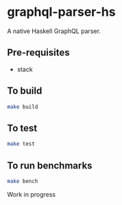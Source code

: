 # graphql-parser-hs

A native Haskell GraphQL parser.

## Pre-requisites
- stack

## To build

```bash
make build
```

## To test
```bash
make test
```

## To run benchmarks
```bash
make bench
```

Work in progress
